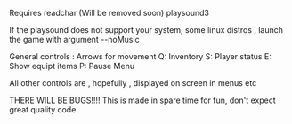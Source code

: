 Requires 
readchar (Will be removed soon)
playsound3 

If the playsound does not support your system, some linux distros , launch the game with argument --noMusic 

General controls :
Arrows for movement 
Q: Inventory 
S: Player status 
E: Show equipt items 
P: Pause Menu 

All other controls are , hopefully , displayed on screen in menus etc 

THERE WILL BE BUGS!!!! 
This is made in spare time for fun, don't expect great quality code 
